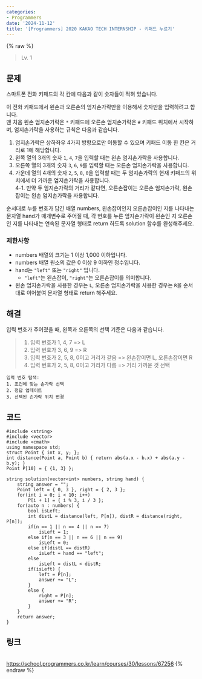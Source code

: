 ```yaml
---
categories:
- Programmers
date: '2024-11-12'
title: '[Programmers] 2020 KAKAO TECH INTERNSHIP - 키패드 누르기'
---
```


{% raw %}
> Lv. 1<br>

## 문제
스마트폰 전화 키패드의 각 칸에 다음과 같이 숫자들이 적혀 있습니다.

이 전화 키패드에서 왼손과 오른손의 엄지손가락만을 이용해서 숫자만을 입력하려고 합니다.  
맨 처음 왼손 엄지손가락은  `*`  키패드에 오른손 엄지손가락은  `#`  키패드 위치에서 시작하며, 엄지손가락을 사용하는 규칙은 다음과 같습니다.

1.  엄지손가락은 상하좌우 4가지 방향으로만 이동할 수 있으며 키패드 이동 한 칸은 거리로 1에 해당합니다.
2.  왼쪽 열의 3개의 숫자  `1`,  `4`,  `7`을 입력할 때는 왼손 엄지손가락을 사용합니다.
3.  오른쪽 열의 3개의 숫자  `3`,  `6`,  `9`를 입력할 때는 오른손 엄지손가락을 사용합니다.
4.  가운데 열의 4개의 숫자  `2`,  `5`,  `8`,  `0`을 입력할 때는 두 엄지손가락의 현재 키패드의 위치에서 더 가까운 엄지손가락을 사용합니다.  
    4-1. 만약 두 엄지손가락의 거리가 같다면, 오른손잡이는 오른손 엄지손가락, 왼손잡이는 왼손 엄지손가락을 사용합니다.

순서대로 누를 번호가 담긴 배열 numbers, 왼손잡이인지 오른손잡이인 지를 나타내는 문자열 hand가 매개변수로 주어질 때, 각 번호를 누른 엄지손가락이 왼손인 지 오른손인 지를 나타내는 연속된 문자열 형태로 return 하도록 solution 함수를 완성해주세요.

### 제한사항
-   numbers 배열의 크기는 1 이상 1,000 이하입니다.
-   numbers 배열 원소의 값은 0 이상 9 이하인 정수입니다.
-   hand는  `"left"`  또는  `"right"`  입니다.
    -   `"left"`는 왼손잡이,  `"right"`는 오른손잡이를 의미합니다.
-   왼손 엄지손가락을 사용한 경우는  `L`, 오른손 엄지손가락을 사용한 경우는  `R`을 순서대로 이어붙여 문자열 형태로 return 해주세요.

## 해결
입력 번호가 주어졌을 때, 왼쪽과 오른쪽의 선택 기준은 다음과 같습니다.
> 1. 입력 번호가 1, 4, 7 => L<br>
> 2. 입력 번호가 3, 6, 9 => R<br>
> 3. 입력 번호가 2, 5, 8, 0이고 거리가 같음 => 왼손잡이면 L, 오른손잡이면 R<br>
> 4. 입력 번호가 2, 5, 8, 0이고 거리가 다름 => 거리 가까운 것 선택<br>

```
입력 번호 탐색:
1. 조건에 맞는 손가락 선택
2. 정답 업데이트
3. 선택된 손가락 위치 변경
```

## 코드
```
#include <string>
#include <vector>
#include <cmath>
using namespace std;
struct Point { int x, y; };
int distance(Point a, Point b) { return abs(a.x - b.x) + abs(a.y - b.y); }
Point P[10] = { {1, 3} };

string solution(vector<int> numbers, string hand) {
    string answer = "";
    Point left = { 0, 3 }, right = { 2, 3 };
    for(int i = 0; i < 10; i++)
        P[i + 1] = { i % 3, i / 3 };
    for(auto n : numbers) {
        bool isLeft;
        int distL = distance(left, P[n]), distR = distance(right, P[n]);
        if(n == 1 || n == 4 || n == 7)
            isLeft = 1;
        else if(n == 3 || n == 6 || n == 9)
            isLeft = 0;
        else if(distL == distR)
            isLeft = hand == "left";
        else
            isLeft = distL < distR;
        if(isLeft) {
            left = P[n];
            answer += "L";
        }
        else {
            right = P[n];
            answer += "R";
        }
    }
    return answer;
}
```

## 링크
<br>https://school.programmers.co.kr/learn/courses/30/lessons/67256
{% endraw %}